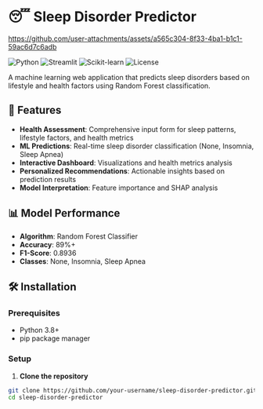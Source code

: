 # 😴 Sleep Disorder Predictor


https://github.com/user-attachments/assets/a565c304-8f33-4ba1-b1c1-59ac6d7c6adb


![Python](https://img.shields.io/badge/Python-3.8%2B-blue)
![Streamlit](https://img.shields.io/badge/Streamlit-1.28%2B-red)
![Scikit-learn](https://img.shields.io/badge/Scikit--Learn-1.3%2B-orange)
![License](https://img.shields.io/badge/License-MIT-green)

A machine learning web application that predicts sleep disorders based on lifestyle and health factors using Random Forest classification.

## 🚀 Features

- **Health Assessment**: Comprehensive input form for sleep patterns, lifestyle factors, and health metrics
- **ML Predictions**: Real-time sleep disorder classification (None, Insomnia, Sleep Apnea)
- **Interactive Dashboard**: Visualizations and health metrics analysis
- **Personalized Recommendations**: Actionable insights based on prediction results
- **Model Interpretation**: Feature importance and SHAP analysis

## 📊 Model Performance

- **Algorithm**: Random Forest Classifier
- **Accuracy**: 89%+
- **F1-Score**: 0.8936
- **Classes**: None, Insomnia, Sleep Apnea

## 🛠️ Installation

### Prerequisites
- Python 3.8+
- pip package manager

### Setup

1. **Clone the repository**
```bash
git clone https://github.com/your-username/sleep-disorder-predictor.git
cd sleep-disorder-predictor
